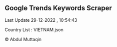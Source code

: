 

## Google Trends Keywords Scraper 
 
Last Update 29-12-2022 , 10:54:43

Country List :
VIETNAM.json



© Abdul Muttaqin 

